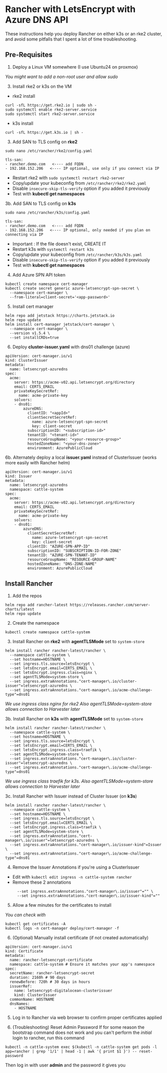 # Rancher with LetsEncrypt with Azure DNS API
These instructions help you deploy Rancher on either k3s or an rke2 cluster, and avoid some pitfalls that I spent a lot of time troubleshooting.

## Pre-Requisites
1. Deploy a Linux VM somewhere (I use Ubuntu24 on proxmox)
   
  _You might want to add a non-root user and allow sudo_

3. Install rke2 or k3s on the VM
  - rke2 install
```
curl -sfL https://get.rke2.io | sudo sh -
sudo systemctl enable rke2-server.service
sudo systemctl start rke2-server.service
```
  - k3s install
```
curl -sfL https://get.k3s.io | sh -
```


3. Add SAN to TLS config on **rke2**

`sudo nano /etc/rancher/rke2/config.yaml`
```
tls-san:
- rancher.demo.com   <---- add FQDN
- 192.168.152.206   <---- IP optional, use only if you connect via IP
```
  - Restart rke2 with `sudo systemctl restart rke2-server`
  - Copy/update your kubeconfig from `/etc/rancher/rke2/rke2.yaml`
  - Disable `insecure-skip-tls-verify` option if you added it previously
  - Test with **kubectl get namespaces**

3b. Add SAN to TLS config on **k3s** 

`sudo nano /etc/rancher/k3s/config.yaml`
```
tls-san:
- rancher.demo.com   <---- add FQDN
- 192.168.152.206   <---- IP optional, only needed if you plan on connecting via IP
```
  - Important : If the file doesn't exist, CREATE IT
  - Restart k3s with `systemctl restart k3s`
  - Copy/update your kubeconfig from `/etc/rancher/k3s/k3s.yaml`
  - Disable `insecure-skip-tls-verify` option if you added it previously
  - Test with **kubectl get namespaces**

4. Add Azure SPN API token 
```
kubectl create namespace cert-manager
kubectl create secret generic azure-letsencrypt-spn-secret \
  --namespace cert-manager \
  --from-literal=client-secret='<app-password>' 
```

5. Install cert manager
```
helm repo add jetstack https://charts.jetstack.io
helm repo update
helm install cert-manager jetstack/cert-manager \
  --namespace cert-manager \
  --version v1.5.4 \
  --set installCRDs=true
```

6. Deploy **cluster-issuer.yaml** with dns01 challenge (azure)
```
apiVersion: cert-manager.io/v1
kind: ClusterIssuer
metadata:
  name: letsencrypt-azuredns
spec:
  acme:
    server: https://acme-v02.api.letsencrypt.org/directory
    email: CERTS_EMAIL
    privateKeySecretRef:
      name: acme-private-key
    solvers:
    - dns01:
        azureDNS:
          clientID: "<appId>"
          clientSecretSecretRef:
            name: azure-letsencrypt-spn-secret
            key: client-secret
          subscriptionID: "<subscription-id>"
          tenantID: "<tenant-id>"
          resourceGroupName: "<your-resource-group>"
          hostedZoneName: "<your-dns-zone>"
          environment: AzurePublicCloud 
```

6b. Alternately deploy a local **issuer.yaml** instead of ClusterIssuer (works more easily with Rancher helm)
```
apiVersion: cert-manager.io/v1
kind: Issuer
metadata:
  name: letsencrypt-azuredns
  namespace: cattle-system
spec:
  acme:
    server: https://acme-v02.api.letsencrypt.org/directory
    email: CERTS_EMAIL
    privateKeySecretRef:
      name: acme-private-key
    solvers:
    - dns01:
        azureDNS:
          clientSecretSecretRef:
            name: azure-letsencrypt-spn-secret
            key: client-secret
          clientID: "AZURE-SPN-APP-ID"
          subscriptionID: "SUBSCRIPTION-ID-FOR-ZONE"
          tenantID: "AZURE-SPN-TENANT-ID"
          resourceGroupName: "RESOURCE-GROUP-NAME"
          hostedZoneName: "DNS-ZONE-NAME"
          environment: AzurePublicCloud 
```

## Install Rancher

1. Add the repos
```
helm repo add rancher-latest https://releases.rancher.com/server-charts/latest
helm repo update
```
2. Create the namespace
```
kubectl create namespace cattle-system
```

3. Install Rancher on **rke2** with **agentTLSMode** set to `system-store`
```
helm install rancher rancher-latest/rancher \
  --namespace cattle-system \
  --set hostname=HOSTNAME \
  --set ingress.tls.source=letsEncrypt \
  --set letsEncrypt.email=CERTS_EMAIL \
  --set letsEncrypt.ingress.class=nginx \
  --set agentTLSMode=system-store \
  --set ingress.extraAnnotations."cert-manager\.io/cluster-issuer"=letsencrypt-azuredns \
  --set ingress.extraAnnotations."cert-manager\.io/acme-challenge-type"=dns01

```
_We use ingress class nginx for rke2_
_Also agentTLSMode=system-store allows connection to Harvester later_

3b. Install Rancher on **k3s** with **agentTLSMode** set to `system-store`
```
helm install rancher rancher-latest/rancher \
  --namespace cattle-system \
  --set hostname=HOSTNAME \
  --set ingress.tls.source=letsEncrypt \
  --set letsEncrypt.email=CERTS_EMAIL \
  --set letsEncrypt.ingress.class=traefik \
  --set agentTLSMode=system-store \
  --set ingress.extraAnnotations."cert-manager\.io/cluster-issuer"=letsencrypt-azuredns \
  --set ingress.extraAnnotations."cert-manager\.io/acme-challenge-type"=dns01
```
_We use ingress class traefik for k3s._
_Also agentTLSMode=system-store allows connection to Harvester later_

3c. Install Rancher with Issuer instead of Cluster Issuer (on **k3s**)
```
helm install rancher rancher-latest/rancher \
  --namespace cattle-system \
  --set hostname=HOSTNAME \
  --set ingress.tls.source=letsEncrypt \
  --set letsEncrypt.email=CERTS_EMAIL \
  --set letsEncrypt.ingress.class=traefik \
  --set agentTLSMode=system-store \
  --set ingress.extraAnnotations."cert-manager\.io/issuer"=letsencrypt-azuredns \
  --set ingress.extraAnnotations."cert-manager\.io/issuer-kind"=Issuer \
  --set ingress.extraAnnotations."cert-manager\.io/acme-challenge-type"=dns01
```

4. Remove the Issuer Annotations if you're using a ClusterIssuer
- Edit with `kubectl edit ingress -n cattle-system rancher`
- Remove these 2 annotations
  ```
    --set ingress.extraAnnotations."cert-manager\.io/issuer"="" \
    --set ingress.extraAnnotations."cert-manager\.io/issuer-kind"=""
  ```
  
5. Allow a few minutes for the certificates to install

  _You can check with_
```
kubectl get certificates -A
kubectl logs -n cert-manager deploy/cert-manager -f
```

6. (Optional) Manually install certificate (if not created automatically)
```
apiVersion: cert-manager.io/v1
kind: Certificate
metadata:
  name: rancher-letsencrypt-certificate
  namespace: cattle-system # Ensure it matches your app's namespace
spec:
  secretName: rancher-letsencrypt-secret
  duration: 2160h # 90 days
  renewBefore: 720h # 30 days in hours
  issuerRef:
    name: letsencrypt-digitalocean-clusterissuer
    kind: ClusterIssuer
  commonName: HOSTNAME
  dnsNames:
    - HOSTNAME
```

5. Log in to Rancher via web browser to confirm proper certificates applied

6. (Troubleshooting) Reset Admin Password
If for some reason the bootstrap command does not work and you can't perform the _initial_ login to rancher, run this command
```
kubectl -n cattle-system exec $(kubectl -n cattle-system get pods -l app=rancher | grep '1/1' | head -1 | awk '{ print $1 }') -- reset-password
```
Then log in with user **admin** and the password it gives you
